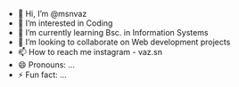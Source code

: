 - 👋 Hi, I’m @msnvaz
- 👀 I’m interested in Coding
- 🌱 I’m currently learning Bsc. in Information Systems
- 💞️ I’m looking to collaborate on Web development projects
- 📫 How to reach me instagram - vaz.sn
- 😄 Pronouns: ...
- ⚡ Fun fact: ...

<!---
msnvaz/msnvaz is a ✨ special ✨ repository because its `README.md` (this file) appears on your GitHub profile.
You can click the Preview link to take a look at your changes.
--->
